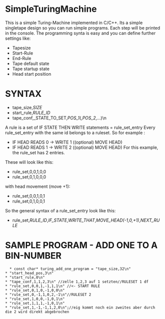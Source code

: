 # SimpleTuringMachine
This is a simple Turing-Machine implemented in C/C++.
Its a simple singletape design so you can run simple programs.
Each step will be printed in the console.
The programming synta is easy and you can define further settings like:
* Tapesize
* Start-Rule
* End-Rule
* Tape default state
* Tape startup state
* Head start position

# SYNTAX
* tape_size,_SIZE_
* start_rule,_RULE_ID_
* tape_conf,_STATE_TO_SET,_POS_1_(,_POS_2_,...)\n

A rule is a set of IF STATE THEN WRITE statements = rule_set_entry
Every rule_set_entry with the same id belongs to a ruleset.
So for example :
* IF HEAD READS 0 -> WRITE 1 ((optional) MOVE HEAD)
* IF HEAD READS 1 -> WRITE 2 ((optional) MOVE HEAD)
For this example, the rule_set has 2 entries.

These will look like this:
* rule_set,0,0,1,0,0
* rule_set,0,1,0,0,0

with head movement (move +1):
* rule_set,0,0,1,0,1
* rule_set,0,1,0,0,1

So the general syntax of a rule_set_entry look like this:
* rule_set,_RULE_ID_,_IF_STATE_,_WRITE_THAT_,_MOVE_HEAD(-1,0,+1)_,_NEXT_RULE_

# SAMPLE PROGRAM - ADD ONE TO A BIN-NUMBER
```
  * const char* turing_add_one_program = "tape_size,32\n"
* "start_head_pos,3\n"
* "start_rule,0\n"
* "tape_conf,1,1,2,3\n" //zelle 1,2,3 auf 1 setzten//RULESET 1 df
* "rule_set,0,0,1,-1,1,1\n" //<- START RULE
* "rule_set,0,1,0,-1,0,0\n"
* "rule_set,0,-1,1,0,2,-1\n"//RULESET 2
* "rule_set,1,0,0,-1,0,1\n"
* "rule_set,1,1,1,-1,0,1\n"
* "rule_set,1,-1,-1,1,2,0\n";//eig kommt noch ein zweites aber durch die 2 wird direkt abgebrochen 
